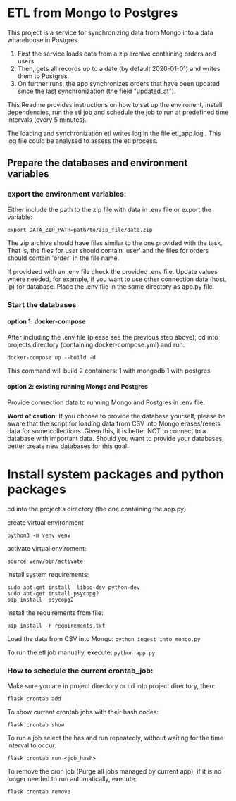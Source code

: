 # ETL from Mongo to Postgres

This project is a service for synchronizing data from Mongo
 into a data wharehouse in Postgres. 
 
 1. First the service
 loads data from a zip archive containing orders and users.
 2. Then, gets all records up to a date (by default 2020-01-01)
 and writes them to Postgres. 
 3. On further runs, the app
 synchronizes orders that have been updated since the last
 synchronization (the field "updated_at").
 
 
This Readme provides instructions on how to
 set up the environent, install dependencies, 
 run the etl job and schedule the job to run at 
 predefined time intervals (every 5 minutes).

The loading and synchronization etl writes
 log in the file etl_app.log .
This log file could be analysed to assess the etl process.


## Prepare the databases and environment variables

### export the environment variables:
Either include the path to the zip file with data
in .env file or export the variable:

`export DATA_ZIP_PATH=path/to/zip_file/data.zip`

The zip archive should have files similar to the
one provided with the task. That is, the files
for user should contain 'user' and the files for orders
should contain 'order' in the file name. 

If provideed with an .env file check the provided .env file. 
Update values where needed, for example, if you want to use other 
connection data (host, ip) for database.
Place the .env file in the same directory as app.py file.


### Start the databases

#### option 1: docker-compose
After including the .env file (please see the previous step above);
cd into projects directory (containing docker-compose.yml)
and run:

`docker-compose up --build -d`

This command will build 2 containers: 
1 with mongodb
1 with postgres

#### option 2: existing running Mongo and Postgres 
Provide connection data to running
Mongo and Postgres in .env file. 

**Word of caution**: If you choose to provide the database yourself, 
please be aware that the script for loading data from CSV 
into Mongo erases/resets data for some collections. 
Given this, it is better NOT to connect to a database with important data.
Should you want to provide your databases, better
 create new databases for this goal.

# Install system packages and python packages

cd into the project's directory (the one containing the app.py)

create virtual environment

`python3 -m venv venv`

activate virtual enviroment:

`source venv/bin/activate`

install system requirements:

```
sudo apt-get install  libpq-dev python-dev
sudo apt-get install psycopg2
pip install  psycopg2
```

Install the requirements from file:

`pip install -r requirements.txt`

Load the data from CSV into Mongo:
`python ingest_into_mongo.py`

To run the etl job manually, execute:
`python app.py`

### How to schedule the current crontab_job: 
Make sure you are in project directory or 
cd into project directory, then:

`flask crontab add`

To show current crontab jobs with their hash codes:

`flask crontab show`

To run a job select the has and run repeatedly, 
without waiting for the time interval to occur:

`flask crontab run <job_hash>`

To remove the cron job (Purge all jobs managed by current app),
 if it is no longer needed to run automatically, 
 execute:

`flask crontab remove`